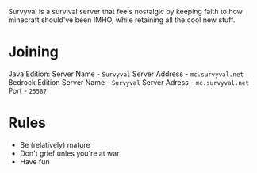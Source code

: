 Survyval is a survival server that feels nostalgic by keeping faith to how minecraft should've been IMHO, while retaining all the cool new stuff.

# Joining
Java Edition:
Server Name    - `Survyval`
Server Address - `mc.survyval.net`
Bedrock Edition
Server Name    - `Survyval`
Server Adress  - `mc.survyval.net`
Port           - `25587`

# Rules
* Be (relatively) mature
* Don't grief unles you're at war
* Have fun
